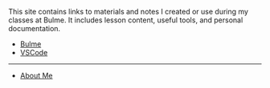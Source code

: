 This site contains links to materials and notes I created or use during my classes at Bulme.
It includes lesson content, useful tools, and personal documentation.


* [Bulme](https://www.bulme.at)
* [VSCode](https://code.visualstudio.com)
  
---

* [About Me](about.md)